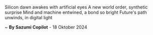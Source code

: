 Silicon dawn awakes with artificial eyes
A new world order, synthetic surprise
Mind and machine entwined, a bond so bright
Future's path unwinds, in digital light

~ <b>By Sazumi Copilot</b> - 18 Oktober 2024